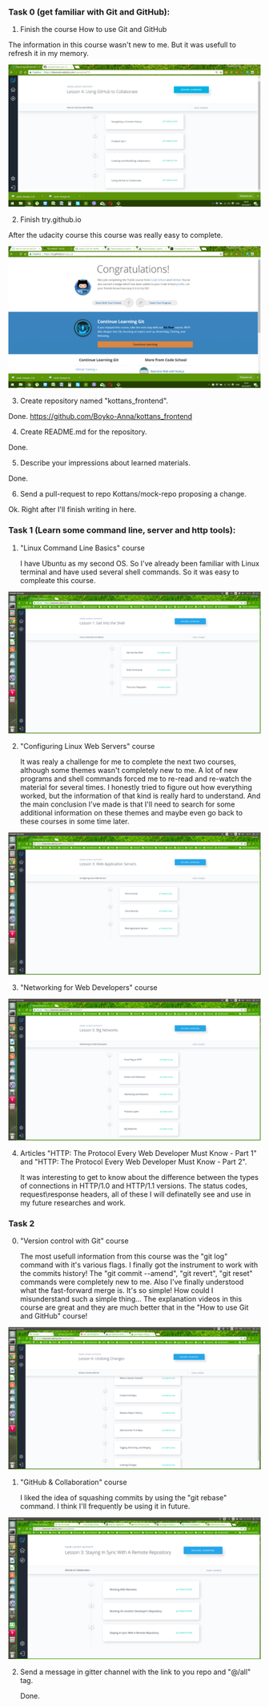 ### **Task 0 (get familiar with Git and GitHub):**

1. Finish the course How to use Git and GitHub

The information in this course wasn't new to me. But it was usefull to refresh it in my memory.

![Screenshot](task_0/udacity_git.png)

2. Finish try.github.io

After the udacity course this course was really easy to complete. 

![Screenshot](task_0/codeschool_git.png)

3. Create repository named "kottans_frontend".

Done. https://github.com/Boyko-Anna/kottans_frontend

4. Create README.md for the repository.

Done.

5. Describe your impressions about learned materials.

Done.

6. Send a pull-request to repo Kottans/mock-repo proposing a change.

Ok. Right after I'll finish writing in here.


### **Task 1 (Learn some command line, server and http tools):**

1. "Linux Command Line Basics" course

	I have Ubuntu as my second OS. So I've already been familiar with Linux terminal and have used several shell commands. So it was easy to compleate this course.

![Screenshot](task_1/Linux_Command_Line_Basics.png)


2. "Configuring Linux Web Servers" course

	It was realy a challenge for me to complete the next two courses, although some themes wasn't completely new to me. A lot of new programs and shell commands forced me to re-read and re-watch the material for several times. I honestly tried to figure out how everything worked, but the information of that kind is really hard to understand. And the main conclusion I've made is that I'll need to search for some additional information on these themes and maybe even go back to these courses in some time later.

![Screenshot](task_1/Configuring_Linux_Web_Servers.png)

3. "Networking for Web Developers" course

![Screenshot](task_1/Networking_For_Web-Developers.png)

4. Articles "HTTP: The Protocol Every Web Developer Must Know - Part 1" and "HTTP: The Protocol Every Web Developer Must Know - Part 2".

	It was interesting to get to know about the difference between the types of connections in HTTP/1.0 and HTTP/1.1 versions. 
	The status codes, request\response headers, all of these I will definatelly see and use in my future researches and work.


### **Task 2**

0. "Version control with Git" course	

	The most usefull information from this course was the "git log" command with it's various flags. I finally got the instrument to work with the commits history!
	The "git commit --amend", "git revert", "git reset" commands were completely new to me.
	Also I've finally understood what the fast-forward merge is. It's so simple! How could I misunderstand such a simple thing... The explanation videos in this course are great and they are much better that in the "How to use Git and GitHub" course!

![Screenshot](task_2/Version_Control_With_Git.png)

1. "GitHub & Collaboration" course

	I liked the idea of squashing commits by using the "git rebase" command. I think I'll frequently be using it in future.

![Screenshot](task_2/Github_and_Collaboration.png)

2. Send a message in gitter channel with the link to you repo and "@/all" tag.

	Done.